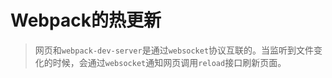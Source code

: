 # Webpack的热更新
> 网页和`webpack-dev-server`是通过`websocket`协议互联的。当监听到文件变化的时候，会通过`websocket`通知网页调用`reload`接口刷新页面。